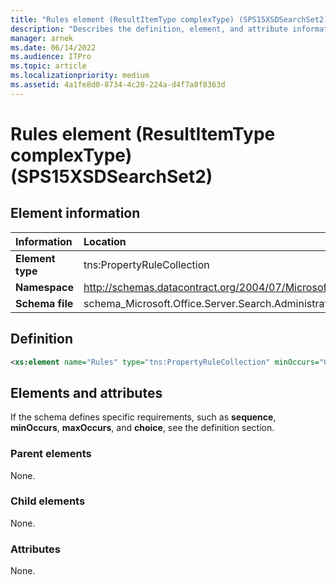 ```yaml
---
title: "Rules element (ResultItemType complexType) (SPS15XSDSearchSet2)"
description: "Describes the definition, element, and attribute information for the Rules element (ResultItemType complexType) (SPS15XSDSearchSet2)."
manager: arnek
ms.date: 06/14/2022
ms.audience: ITPro
ms.topic: article
ms.localizationpriority: medium
ms.assetid: 4a1fe8d0-8734-4c20-224a-d4f7a8f8363d
---
```


# Rules element (ResultItemType complexType) (SPS15XSDSearchSet2)



## Element information

| Information | Location |
|:-----|:-----|
|**Element type**|tns:PropertyRuleCollection|
|**Namespace**|http://schemas.datacontract.org/2004/07/Microsoft.Office.Server.Search.Administration|
|**Schema file**|schema_Microsoft.Office.Server.Search.Administration.xsd|

## Definition

```XML
<xs:element name="Rules" type="tns:PropertyRuleCollection" minOccurs="0"></xs:element>

```

## Elements and attributes

If the schema defines specific requirements, such as **sequence**, **minOccurs**, **maxOccurs**, and **choice**, see the definition section.

### Parent elements

None.

### Child elements

None.

### Attributes

None.
